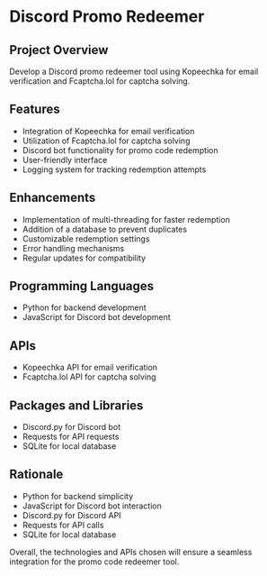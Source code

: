 # Discord Promo Redeemer

## Project Overview
Develop a Discord promo redeemer tool using Kopeechka for email verification and Fcaptcha.lol for captcha solving.

## Features
- Integration of Kopeechka for email verification
- Utilization of Fcaptcha.lol for captcha solving
- Discord bot functionality for promo code redemption
- User-friendly interface
- Logging system for tracking redemption attempts

## Enhancements
- Implementation of multi-threading for faster redemption
- Addition of a database to prevent duplicates
- Customizable redemption settings
- Error handling mechanisms
- Regular updates for compatibility

## Programming Languages
- Python for backend development
- JavaScript for Discord bot development

## APIs
- Kopeechka API for email verification
- Fcaptcha.lol API for captcha solving

## Packages and Libraries
- Discord.py for Discord bot
- Requests for API requests
- SQLite for local database

## Rationale
- Python for backend simplicity
- JavaScript for Discord bot interaction
- Discord.py for Discord API
- Requests for API calls
- SQLite for local database

Overall, the technologies and APIs chosen will ensure a seamless integration for the promo code redeemer tool.